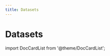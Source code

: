 ```yaml
---
title: Datasets
---
```


# Datasets

import DocCardList from '@theme/DocCardList';

<DocCardList />
